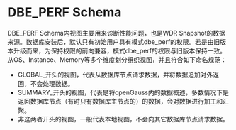 # DBE\_PERF Schema<a name="ZH-CN_TOPIC_0289899966"></a>

DBE\_PERF Schema内视图主要用来诊断性能问题，也是WDR Snapshot的数据来源。数据库安装后，默认只有初始用户具有模式dbe\_perf的权限。若是由旧版本升级而来，为保持权限的前向兼容，模式dbe\_perf的权限与旧版本保持一致。从OS、Instance、Memory等多个维度划分组织视图，并且符合如下命名规范：

-   GLOBAL\_开头的视图，代表从数据库节点请求数据，并将数据追加对外返回，不会处理数据。
-   SUMMARY\_开头的视图，代表是将openGauss内的数据概述，多数情况下是返回数据库节点（有时只有数据库主节点的）的数据，会对数据进行加工和汇聚。
-   非这两者开头的视图，一般代表本地视图，不会向其它数据库节点请求数据。


